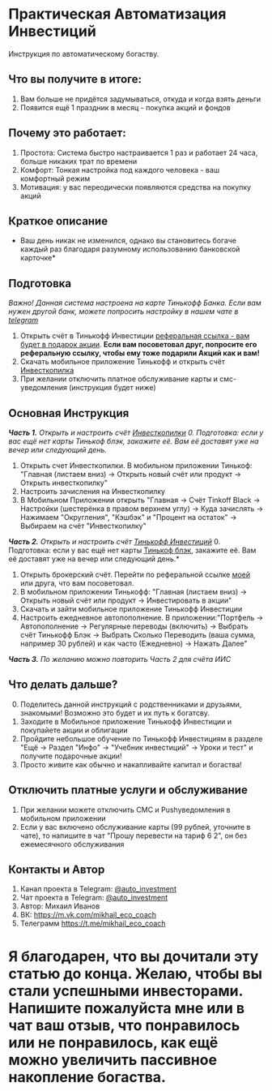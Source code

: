 # Практическая Автоматизация Инвестиций
Инструкция по автоматическому богаству.

## Что вы получите в итоге:
1. Вам больше не придётся задумываться, откуда и когда взять деньги
2. Появится ещё 1 праздник в месяц - покупка акций и фондов

## Почему это работает:
1. Простота: Система быстро настраивается 1 раз и работает 24 часа, больше никаких трат по времени
2. Комфорт: Тонкая настройка под каждого человека - ваш комфортный режим
3. Мотивация: у вас переодически появляются средства на покупку акций

## Краткое описание
* Ваш день никак не изменился, однако вы становитесь богаче каждый раз благодаря разумному использованию банковской карточке*

## Подготовка
*Важно! Данная система настроена на карте Тинькофф Банка. 
Если вам нужен другой банк, можете попросить настройку в нашем чате в [telegram](https://t.me/auto_investment_chat)*

1. Открыть счёт в Тинькофф Инвестиции [реферальная ссылка - вам будет в подарок акции](https://www.tinkoff.ru/sl/3BjpHJivohM). **Если вам посоветовал друг, попросите его реферальную ссылку, чтобы ему тоже подарили Акций как и вам!**
2. Скачать мобильное приложение Тинькофф и открыть счёт [Инвесткопилка](https://www.tinkoff.ru/invest/moneybox/)
3. При желании отключить платное обслуживание карты и смс-уведомления (инструкция будет ниже)

## Основная Инструкция
***Часть 1.** Открыть и настроить счёт [Инвесткопилки](https://www.tinkoff.ru/invest/moneybox/)*
*0. Подготовка: если у вас ещё нет карты Тинькоф блэк, закажите её. Вам её доставят уже на вечер или следующий день.*
1. Открыть счет Инвесткопилки. В мобильном приложении Тинькоф: "Главная (листаем вниз) -> Открыть новый счёт или продукт -> Открыть инвесткопилку"
2. Настроить зачисления на Инвесткопилку
3. В Мобильном Приложении открыть "Главная -> Счёт Tinkoff Black -> Настройки (шестерёнка в правом верхнем углу) -> Куда зачислять -> Нажимаем "Округления", "Кэшбэк" и "Процент на остаток" -> Выбираем на счёт "Инвесткопилку"

***Часть 2.** Открыть и настроить счёт [Тинькофф Инвестиций](https://www.tinkoff.ru/sl/3BjpHJivohM)*
0. Подготовка: если у вас ещё нет карты [Тинькоф блэк](https://www.tinkoff.ru/sl/3BjpHJivohM), закажите её. Вам её доставят уже на вечер или следующий день.*
1. Открыть брокерский счёт. Перейти по реферальной ссылке [моей](https://www.tinkoff.ru/sl/3BjpHJivohM) или друга, что вам посоветовал.
2. В мобильном приложении Тинькофф: "Главная (листаем вниз) -> Открыть новый счёт или продукт -> Инвестировать в акции"
3. Скачать и зайти мобильное приложение Тинькофф Инвестиции
4. Настроить ежедневное автопополнение. В приложении:"Портфель -> Автопополнение -> Регулярные переводы (включить) -> Выбрать счёт Тинькофф Блэк -> Выбрать Сколько Переводить (ваша сумма, например 30 рублей) и как часто (Ежедневно) -> Нажать Далее"

***Часть 3.** По желанию можно повторить Часть 2 для счёта ИИС*

## Что делать дальше?
0. Поделитесь данной инструкций с родственниками и друзьями, знакомыми! Возможно это будет и их путь к богатсву.
1. Заходите в Мобильное приложение Тинькофф Инвестиции и покупайете акции и облигации
2. Пройдите небольшое обучение по Тинькофф Инвестициям в разделе "Ещё -> Раздел "Инфо" -> "Учебник инвестиций" -> Уроки и тест" и получите подарочные акции!
3. Просто живите как обычно и накапливайте капитал и богаства! 

## Отключить платные услуги и обслуживание
1. При желании можете отключить СМС и Pushуведомления в мобильном приложении
2. Если у вас включено обслуживание карты (99 рублей, уточните в чате), то напишите в чат "Прошу перевести на тариф 6 2", он без ежемесячного обслуживания


## Контакты и Автор
1. Канал проекта в Telegram: [@auto_investment](https://t.me/auto_investment)
2. Чат проекта в Telegram: [@auto_investment](https://t.me/auto_investment_chat)
3. Автор: Михаил Иванов
4. ВК: https://m.vk.com/mikhail_eco_coach
5. Телеграмм https://t.me/mikhail_eco_coach


# Я благодарен, что вы дочитали эту статью до конца. Желаю, чтобы вы стали успешными инвесторами. Напишите пожалуйста мне или в чат ваш отзыв, что понравилось или не понравилось, как ещё можно увеличить пассивное накопление богаства.
